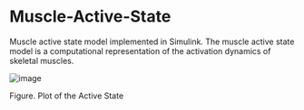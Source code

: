 # Muscle-Active-State
Muscle active state model implemented in Simulink. The muscle active state model is a computational representation of the activation dynamics of skeletal muscles.

                                            
![image](https://github.com/KanNudimmud/Muscle-Active-State/assets/75501882/defd63b7-5164-4384-913e-1f4186888bec)

Figure.  Plot of the Active State
